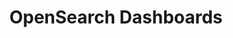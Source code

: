 ---
role: ui
title: OpenSearch Dashboards
artifact_id: opensearch-dashboards
architecture: arm64
platform: linux
type: deb
artifact_url: https://artifacts.opensearch.org/releases/bundle/opensearch-dashboards/2.19.1/opensearch-dashboards-2.19.1-linux-arm64.deb
version: 2.19.1
category: opensearch-dashboards
slug: opensearch-dashboards-2.19.1-linux-arm64-deb
signature: https://artifacts.opensearch.org/releases/bundle/opensearch-dashboards/2.19.1/opensearch-dashboards-2.19.1-linux-arm64.deb.sig
guide: https://opensearch.org/docs/latest/opensearch/install/deb
---